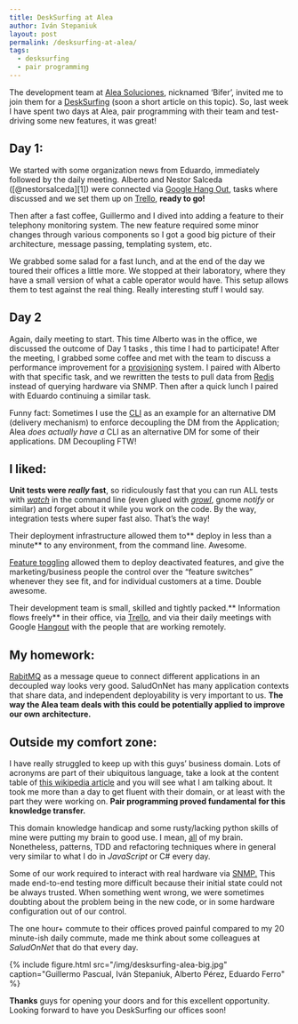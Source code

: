 ```yaml
---
title: DeskSurfing at Alea
author: Iván Stepaniuk
layout: post
permalink: /desksurfing-at-alea/
tags:
  - desksurfing
  - pair programming
---
```

The development team at <a href="http://www.alea-soluciones.com/" target="_blank">Alea Soluciones</a>, nicknamed &#8216;Bifer&#8217;, invited me to join them for a <span style="text-decoration: underline;">DeskSurfing</span> (soon a short article on this topic). So, last week I have spent two days at Alea, pair programming with their team and test-driving some new features, it was great!

## Day 1:

We started with some organization news from Eduardo, immediately followed by the daily meeting. Alberto and Nestor Salceda ([@nestorsalceda][1]) were connected via <a href="http://www.google.com/+/learnmore/hangouts/" target="_blank">Google Hang Out</a>, tasks where discussed and we set them up on <a href="https://trello.com/" target="_blank">Trello</a>, **ready to go!**

Then after a fast coffee, Guillermo and I dived into adding a feature to their telephony monitoring system. The new feature required some minor changes through various components so I got a good big picture of their architecture, message passing, templating system, etc.

We grabbed some salad for a fast lunch, and at the end of the day we toured their offices a little more. We stopped at their laboratory, where they have a small version of what a cable operator would have. This setup allows them to test against the real thing. Really interesting stuff I would say.

## Day 2

Again, daily meeting to start. This time Alberto was in the office, we discussed the outcome of Day 1 tasks , this time I had to participate! After the meeting, I grabbed some coffee and met with the team to discuss a performance improvement for a <a href="http://en.wikipedia.org/wiki/Provisioning" target="_blank">provisioning</a> system. I paired with Alberto with that specific task, and we rewritten the tests to pull data from <a href="http://redis.io/" target="_blank">Redis</a> instead of querying hardware via SNMP. Then after a quick lunch I paired with Eduardo continuing a similar task.

Funny fact: Sometimes I use the <a title="Command-line interface" href="http://en.wikipedia.org/wiki/Command-line_interface" target="_blank">CLI</a> as an example for an alternative DM (delivery mechanism) to enforce decoupling the DM from the Application;  Alea *does actually have a* CLI as an alternative DM for some of their applications. DM Decoupling FTW!

## I liked:

**Unit tests were *really* fast**, so ridiculously fast that you can run ALL tests with <a href="http://linux.die.net/man/1/watch" target="_blank"><em>watch</em></a> in the command line (even glued with *<a href="http://en.wikipedia.org/wiki/Growl_%28software%29" target="_blank">growl</a>*, gnome *notify* or similar) and forget about it while you work on the code. By the way, integration tests where super fast also. That&#8217;s the way!

Their deployment infrastructure allowed them to** deploy in less than a minute** to any environment, from the command line. Awesome.

<a href="http://martinfowler.com/bliki/FeatureToggle.html" target="_blank">Feature toggling</a> allowed them to deploy deactivated features, and give the marketing/business people the control over the &#8220;feature switches&#8221; whenever they see fit, and for individual customers at a time. Double awesome.

Their development team is small, skilled and tightly packed.** Information flows freely** in their office, via <a href="https://trello.com/" target="_blank">Trello</a>, and via their daily meetings with Google <a href="http://www.google.com/+/learnmore/hangouts/" target="_blank">Hangout</a> with the people that are working remotely.

## My homework:

<a href="http://www.rabbitmq.com/" target="_blank">RabitMQ</a> as a message queue to connect different applications in an decoupled way looks very good. SaludOnNet has many application contexts that share data, and independent deployability is very important to us. **The way the Alea team deals with this could be potentially applied to improve our own architecture.**

## Outside my comfort zone:

I have really struggled to keep up with this guys&#8217; business domain. Lots of acronyms are part of their ubiquitous language, take a look at the content table of <a href="http://en.wikipedia.org/wiki/Passive_optical_network" target="_blank">this wikipedia article</a> and you will see what I am talking about. It took me more than a day to get fluent with their domain, or at least with the part they were working on. **Pair programming proved fundamental for this knowledge transfer.**

This domain knowledge handicap and some rusty/lacking python skills of mine were putting my brain to good use. I mean, <span style="text-decoration: underline;">all</span> of my brain. Nonetheless, patterns, TDD and refactoring techniques where in general very similar to what I do in *JavaScript* or C# every day.

Some of our work required to interact with real hardware via <a href="http://en.wikipedia.org/wiki/Simple_Network_Management_Protocol" target="_blank">SNMP.</a> This made end-to-end testing more difficult because their initial state could not be always trusted. When something went wrong, we were sometimes doubting about the problem being in the new code, or in some hardware configuration out of our control.

The one hour+ commute to their offices proved painful compared to my 20 minute-ish daily commute, made me think about some colleagues at *SaludOnNet* that do that every day.

{% include figure.html src="/img/desksurfing-alea-big.jpg" caption="Guillermo Pascual, Iván Stepaniuk, Alberto Pérez, Eduardo Ferro" %}

**Thanks** guys for opening your doors and for this excellent opportunity. Looking forward to have you DeskSurfing our offices soon!


